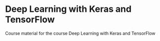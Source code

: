 # Deep Learning with Keras and TensorFlow
Course material for the course Deep Learning with Keras and TensorFlow
